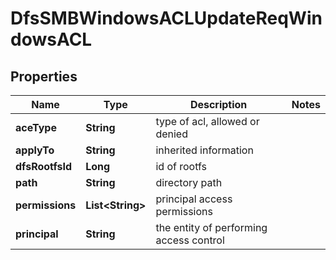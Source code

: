# DfsSMBWindowsACLUpdateReqWindowsACL

## Properties
Name | Type | Description | Notes
------------ | ------------- | ------------- | -------------
**aceType** | **String** | type of acl, allowed or denied | 
**applyTo** | **String** | inherited information | 
**dfsRootfsId** | **Long** | id of rootfs | 
**path** | **String** | directory path | 
**permissions** | **List&lt;String&gt;** | principal access permissions | 
**principal** | **String** | the entity of performing access control | 
